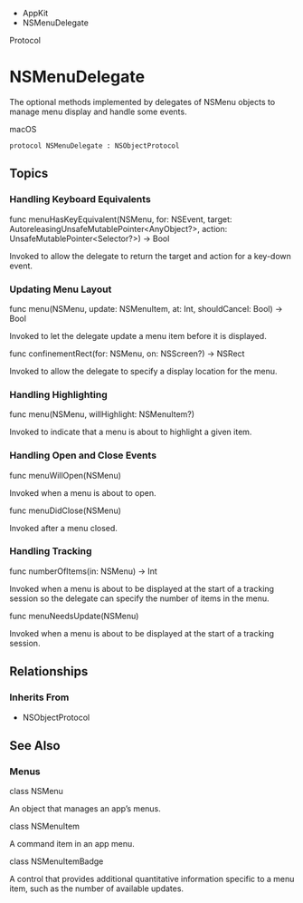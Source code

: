 

- AppKit
-  NSMenuDelegate 

Protocol

# NSMenuDelegate

The optional methods implemented by delegates of NSMenu objects to manage menu display and handle some events.

macOS

``` source
protocol NSMenuDelegate : NSObjectProtocol
```

## Topics

### Handling Keyboard Equivalents

func menuHasKeyEquivalent(NSMenu, for: NSEvent, target: AutoreleasingUnsafeMutablePointer&lt;AnyObject?>, action: UnsafeMutablePointer&lt;Selector?>) -> Bool

Invoked to allow the delegate to return the target and action for a key-down event.

### Updating Menu Layout

func menu(NSMenu, update: NSMenuItem, at: Int, shouldCancel: Bool) -> Bool

Invoked to let the delegate update a menu item before it is displayed.

func confinementRect(for: NSMenu, on: NSScreen?) -> NSRect

Invoked to allow the delegate to specify a display location for the menu.

### Handling Highlighting

func menu(NSMenu, willHighlight: NSMenuItem?)

Invoked to indicate that a menu is about to highlight a given item.

### Handling Open and Close Events

func menuWillOpen(NSMenu)

Invoked when a menu is about to open.

func menuDidClose(NSMenu)

Invoked after a menu closed.

### Handling Tracking

func numberOfItems(in: NSMenu) -> Int

Invoked when a menu is about to be displayed at the start of a tracking session so the delegate can specify the number of items in the menu.

func menuNeedsUpdate(NSMenu)

Invoked when a menu is about to be displayed at the start of a tracking session.

## Relationships

### Inherits From

- NSObjectProtocol

## See Also

### Menus

class NSMenu

An object that manages an app’s menus.

class NSMenuItem

A command item in an app menu.

class NSMenuItemBadge

A control that provides additional quantitative information specific to a menu item, such as the number of available updates.

